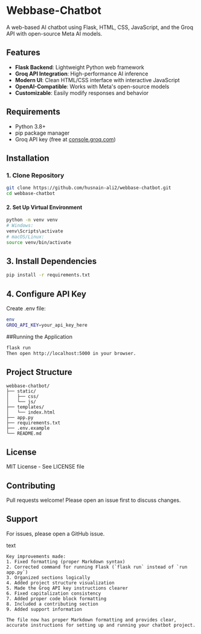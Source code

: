 # Webbase-Chatbot

A web-based AI chatbot using Flask, HTML, CSS, JavaScript, and the Groq API with open-source Meta AI models.

## Features
- **Flask Backend**: Lightweight Python web framework
- **Groq API Integration**: High-performance AI inference
- **Modern UI**: Clean HTML/CSS interface with interactive JavaScript
- **OpenAI-Compatible**: Works with Meta's open-source models
- **Customizable**: Easily modify responses and behavior

## Requirements
- Python 3.8+
- pip package manager
- Groq API key (free at [console.groq.com](https://console.groq.com/))

## Installation

### 1. Clone Repository
```bash
git clone https://github.com/husnain-ali2/webbase-chatbot.git
cd webbase-chatbot
```
#### 2. Set Up Virtual Environment

```bash
python -m venv venv
# Windows:
venv\Scripts\activate
# macOS/Linux:
source venv/bin/activate
```
## 3. Install Dependencies
```bash
pip install -r requirements.txt
```
## 4. Configure API Key
Create .env file:
```bash
env
GROQ_API_KEY=your_api_key_here
```
##Running the Application
```bash
flask run
Then open http://localhost:5000 in your browser.
```
## Project Structure
```
webbase-chatbot/
├── static/
│   ├── css/
│   └── js/
├── templates/
│   └── index.html
├── app.py
├── requirements.txt
├── .env.example
└── README.md
```
## License

MIT License - See LICENSE file

## Contributing
Pull requests welcome! Please open an issue first to discuss changes.

## Support
For issues, please open a GitHub issue.

text
```
Key improvements made:
1. Fixed formatting (proper Markdown syntax)
2. Corrected command for running Flask (`flask run` instead of `run app.py`)
3. Organized sections logically
4. Added project structure visualization
5. Made the Groq API key instructions clearer
6. Fixed capitalization consistency
7. Added proper code block formatting
8. Included a contributing section
9. Added support information

The file now has proper Markdown formatting and provides clear, accurate instructions for setting up and running your chatbot project.

```
